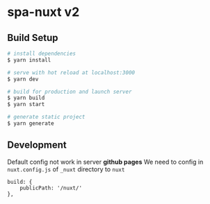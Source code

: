 # spa-nuxt v2

## Build Setup

```bash
# install dependencies
$ yarn install

# serve with hot reload at localhost:3000
$ yarn dev

# build for production and launch server
$ yarn build
$ yarn start

# generate static project
$ yarn generate
```

## Development

Default config not work in server **github pages**
We need to config in `nuxt.config.js` of `_nuxt` directory to `nuxt`

	build: {
		publicPath: '/nuxt/'
	},